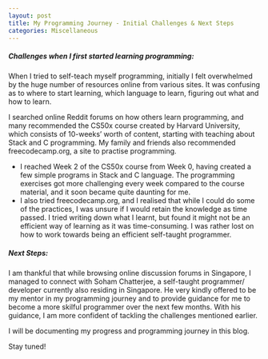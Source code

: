 ```yaml
---
layout: post
title: My Programming Journey - Initial Challenges & Next Steps
categories: Miscellaneous
---
```


##### _Challenges when I first started learning programming:_  

When I tried to self-teach myself programming, initially I felt overwhelmed by the huge number of resources online from various sites. It was confusing as to where to start learning, which language to learn, figuring out what and how to learn.  

I searched online Reddit forums on how others learn programming, and many recommended the CS50x course created by Harvard University, which consists of 10-weeks’ worth of content, starting with teaching about Stack and C programming. My family and friends also recommended freecodecamp.org, a site to practise programming.
-	I reached Week 2 of the CS50x course from Week 0, having created a few simple programs in Stack and C language. The programming exercises got more challenging every week compared to the course material, and it soon became quite daunting for me. 
-	I also tried freecodecamp.org, and I realised that while I could do some of the practices, I was unsure if I would retain the knowledge as time passed. I tried writing down what I learnt, but found it might not be an efficient way of learning as it was time-consuming. I was rather lost on how to work towards being an efficient self-taught programmer.  

##### _Next Steps:_  

I am thankful that while browsing online discussion forums in Singapore, I managed to connect with Soham Chatterjee, a self-taught programmer/ developer currently also residing in Singapore. He very kindly offered to be my mentor in my programming journey and to provide guidance for me to become a more skilful programmer over the next few months. With his guidance, I am more confident of tackling the challenges mentioned earlier. 

I will be documenting my progress and programming journey in this blog.  

Stay tuned!